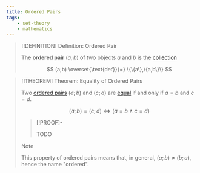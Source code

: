 ```yaml
---
title: Ordered Pairs
tags:
    - set-theory
    - mathematics
---
```



>[!DEFINITION] Definition: Ordered Pair
>
>The **ordered pair** $(a;b)$ of two objects $a$ and $b$ is the [collection](Collections/index.md)
>
>$$
>(a;b) \overset{\text{def}}{=} \{\{a\},\{a,b\}\}
>$$
>

>[!THEOREM] Theorem: Equality of Ordered Pairs
>
>Two [ordered pairs](Ordered%20Pairs.md) $(a;b)$ and $(c;d)$ are [equal](Sets.md#equality) if and only if $a = b$ and $c = d$.
>
>$$
>(a;b) = (c;d) \iff (a = b \land c=d)
>$$
>
>>[!PROOF]-
>>
>>TODO
>>
>
>>[!NOTE]
>>
>>This property of ordered pairs means that, in general, $(a;b) \ne (b;a)$, hence the name "ordered".
>>
>